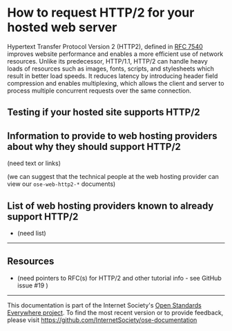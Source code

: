 # How to request HTTP/2 for your hosted web server

Hypertext Transfer Protocol Version 2 (HTTP2), defined in [RFC 7540](https://tools.ietf.org/html/rfc7540) improves website performance and enables a more efficient use of network resources. Unlike its predecessor, HTTP/1.1, HTTP/2 can handle heavy loads of resources such as images, fonts, scripts, and stylesheets which result in better load speeds.  It reduces latency by introducing header field compression and enables multiplexing, which allows the client and server to process multiple concurrent requests over the same connection.  

## Testing if your hosted site supports HTTP/2
 
## Information to provide to web hosting providers about why they should support HTTP/2

(need text or links)

(we can suggest that the technical people at the web hosting provider can view our `ose-web-http2-*` documents)

## List of web hosting providers known to already support HTTP/2

* (need list)

--------

## Resources

* (need pointers to RFC(s) for HTTP/2 and other tutorial info - see GitHub issue #19 )
 
--------

This documentation is part of the Internet Society's [Open Standards Everywhere project](https://www.internetsociety.org/ose/).
To find the most recent version or to provide feedback, please visit https://github.com/InternetSociety/ose-documentation
